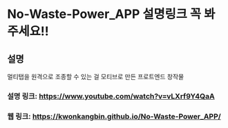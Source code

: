 # No-Waste-Power_APP 설명링크 꼭 봐주세요!!
## 설명
멀티탭을 원격으로 조종할 수 있는 걸 모티브로 만든 프로트엔드 창작물
### 설명 링크: https://www.youtube.com/watch?v=vLXrf9Y4QaA
### 웹 링크: https://kwonkangbin.github.io/No-Waste-Power_APP/

